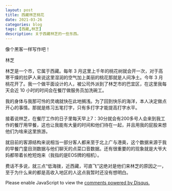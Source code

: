 ```yaml
---
layout: post
title: 西藏林芝桃花
date: 2021-03-26
categories: blog
tags: [西藏,林芝]
description: 关于西藏林芝的一些东西。
---
```


像个黑客一样写作吧！

林芝

林芝是一个市，它属于西藏。每年 3 月这里上千年的桃花树就会开一次，对于高寒干燥的拉萨人来说这里湿润的空气加上美丽的桃花那就是人间净土。今年 3 月桃花开了。我一个做平面设计的人，被公司外派到了林芝市的巴宜区，在这里我每天会近 10 小时的时间会在餐厅做服务员加洗碗工。

我的身体与我那可怜的灵魂就快在此地搁浅。为了回到快乐的海洋，本人决定做点开心的事情。那就是练习五笔打字，只有多打字才能提高打字水平。

接着说林芝，在餐厅工作的日子里每天早上7：30分就会有200多号人会来到我工作的餐厅用早餐，这也让我能有大量的时间和他们待在一起，并且用我的屁股来想他们为啥来这里旅游。

就目前的客源结构来说相当一部分客人都来至于北上广与港奥，这个数据来源于我的早餐门童目测数据与他们聊天的点菜口音数据。还有很重要的的现象就是大爷大妈都带着长枪短炮来（我指的是EOS牌的相机）。


费话不多说，就三点“低海拨，近西藏，可直飞”这绝对是他们来林芝的原因之一，至于为什么来的都是高收入地区的人这点我暂时还没有想明白。



<script id="dsq-count-scr" src="//huiweishijie.disqus.com/count.js" async></script>

<div id="disqus_thread"></div>
<script>

/**
*  RECOMMENDED CONFIGURATION VARIABLES: EDIT AND UNCOMMENT THE SECTION BELOW TO INSERT DYNAMIC VALUES FROM YOUR PLATFORM OR CMS.
*  LEARN WHY DEFINING THESE VARIABLES IS IMPORTANT: https://disqus.com/admin/universalcode/#configuration-variables*/
/*
var disqus_config = function () {
this.page.url = PAGE_URL;  // Replace PAGE_URL with your page's canonical URL variable
this.page.identifier = PAGE_IDENTIFIER; // Replace PAGE_IDENTIFIER with your page's unique identifier variable
};
*/
(function() { // DON'T EDIT BELOW THIS LINE
var d = document, s = d.createElement('script');
s.src = 'https://huiweishijie.disqus.com/embed.js';
s.setAttribute('data-timestamp', +new Date());
(d.head || d.body).appendChild(s);
})();
</script>
<noscript>Please enable JavaScript to view the <a href="https://disqus.com/?ref_noscript">comments powered by Disqus.</a></noscript>






